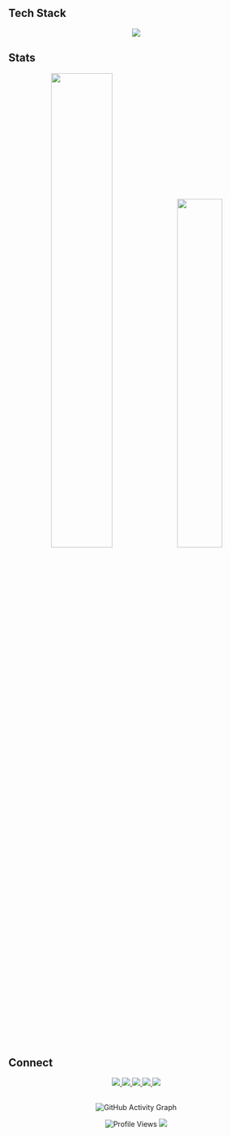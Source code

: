 </div>

## Tech Stack

<div align="center">
  <img src="https://skillicons.dev/icons?i=react,redux,nodejs,js,php,cs,dotnet,html,css" />
</div>

## Stats

<div align="center">
  <img src="https://github-readme-streak-stats.herokuapp.com/?user=likhonsdev&theme=tokyonight&hide_border=true&background=1a1b27" width="49%" />
  <img src="https://github-readme-stats.vercel.app/api/top-langs/?username=likhonsdev&layout=compact&theme=tokyonight&hide_border=true&bg_color=1a1b27" width="42%" />
</div>

## Connect

<div align="center">
  <a href="https://likhon.dev">
    <img src="https://img.shields.io/badge/-Website-000000?style=for-the-badge&logo=About.me&logoColor=white" />
  </a>
  <a href="https://x.com/likhonsheikhdev">
    <img src="https://img.shields.io/badge/-Twitter-000000?style=for-the-badge&logo=x&logoColor=white" />
  </a>
  <a href="https://gitlab.com/likhonsheikhdev">
    <img src="https://img.shields.io/badge/-GitLab-FC6D26?style=for-the-badge&logo=gitlab&logoColor=white" />
  </a>
  <a href="https://huggingface.co/likhonsheikhdev">
    <img src="https://img.shields.io/badge/-Hugging%20Face-FFD21E?style=for-the-badge&logo=huggingface&logoColor=black" />
  </a>
  <a href="mailto:likhonsheikhdev@gmail.com">
    <img src="https://img.shields.io/badge/-Email-EA4335?style=for-the-badge&logo=gmail&logoColor=white" />
  </a>
</div>

<br>

<div align="center">
  
  ![GitHub Activity Graph](https://github-readme-activity-graph.vercel.app/graph?username=likhonsdev&bg_color=1a1b27&color=6366f1&line=38bdae&point=6366f1&area=true&hide_border=true)
  
  <img src="https://komarev.com/ghpvc/?username=likhonsdev&color=6366f1&style=for-the-badge" alt="Profile Views">
  
  <img src="https://capsule-render.vercel.app/api?type=waving&color=gradient&customColorList=6,12,19&height=100&section=footer&animation=twinkling"/>
</div>

